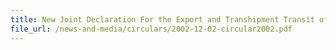 ```yaml
---
title: New Joint Declaration For the Export and Transhipment Transit of Strategic Goods
file_url: /news-and-media/circulars/2002-12-02-circular2002.pdf
---
```

